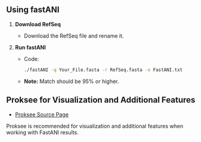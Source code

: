## Using fastANI

1. **Download RefSeq**
   - Download the RefSeq file and rename it.

2. **Run fastANI**
   - Code:
     ```bash
     ./fastANI -q Your_File.fasta -r RefSeq.fasta -o FastANI.txt
     ```
   - **Note:** Match should be 95% or higher.

## Proksee for Visualization and Additional Features

- [Proksee Source Page](https://proksee.ca/)

Proksee is recommended for visualization and additional features when working with FastANI results.

